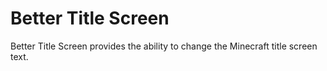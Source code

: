 Better Title Screen
==========

Better Title Screen provides the ability to change the Minecraft title screen text.
